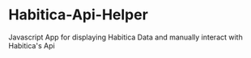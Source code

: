 # Habitica-Api-Helper
Javascript App for displaying Habitica Data and manually interact with Habitica's Api
